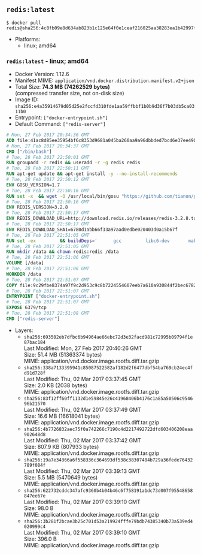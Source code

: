 ## `redis:latest`

```console
$ docker pull redis@sha256:4c8fb09e8d634ab823b1c125e64f0e1ceaf216025aa38283ea1b42997f1e8059
```

-	Platforms:
	-	linux; amd64

### `redis:latest` - linux; amd64

-	Docker Version: 1.12.6
-	Manifest MIME: `application/vnd.docker.distribution.manifest.v2+json`
-	Total Size: **74.3 MB (74262529 bytes)**  
	(compressed transfer size, not on-disk size)
-	Image ID: `sha256:e4a35914679d05d25e2fccfd310fde1aa59ffbbf1b0b9d36f7b03db5ca0311b0`
-	Entrypoint: `["docker-entrypoint.sh"]`
-	Default Command: `["redis-server"]`

```dockerfile
# Mon, 27 Feb 2017 20:34:36 GMT
ADD file:41ac8d85ee35954bf6c8353d9681a045ba260aa9a96dbbded7bcd6e37ee49bea in / 
# Mon, 27 Feb 2017 20:34:37 GMT
CMD ["/bin/bash"]
# Tue, 28 Feb 2017 22:50:01 GMT
RUN groupadd -r redis && useradd -r -g redis redis
# Tue, 28 Feb 2017 22:50:11 GMT
RUN apt-get update && apt-get install -y --no-install-recommends 		ca-certificates 		wget 	&& rm -rf /var/lib/apt/lists/*
# Tue, 28 Feb 2017 22:50:12 GMT
ENV GOSU_VERSION=1.7
# Tue, 28 Feb 2017 22:50:16 GMT
RUN set -x 	&& wget -O /usr/local/bin/gosu "https://github.com/tianon/gosu/releases/download/$GOSU_VERSION/gosu-$(dpkg --print-architecture)" 	&& wget -O /usr/local/bin/gosu.asc "https://github.com/tianon/gosu/releases/download/$GOSU_VERSION/gosu-$(dpkg --print-architecture).asc" 	&& export GNUPGHOME="$(mktemp -d)" 	&& gpg --keyserver ha.pool.sks-keyservers.net --recv-keys B42F6819007F00F88E364FD4036A9C25BF357DD4 	&& gpg --batch --verify /usr/local/bin/gosu.asc /usr/local/bin/gosu 	&& rm -r "$GNUPGHOME" /usr/local/bin/gosu.asc 	&& chmod +x /usr/local/bin/gosu 	&& gosu nobody true
# Tue, 28 Feb 2017 22:50:16 GMT
ENV REDIS_VERSION=3.2.8
# Tue, 28 Feb 2017 22:50:17 GMT
ENV REDIS_DOWNLOAD_URL=http://download.redis.io/releases/redis-3.2.8.tar.gz
# Tue, 28 Feb 2017 22:50:17 GMT
ENV REDIS_DOWNLOAD_SHA1=6780d1abb66f33a97aad0edbe020403d0a15b67f
# Tue, 28 Feb 2017 22:51:05 GMT
RUN set -ex 		&& buildDeps=' 		gcc 		libc6-dev 		make 	' 	&& apt-get update 	&& apt-get install -y $buildDeps --no-install-recommends 	&& rm -rf /var/lib/apt/lists/* 		&& wget -O redis.tar.gz "$REDIS_DOWNLOAD_URL" 	&& echo "$REDIS_DOWNLOAD_SHA1 *redis.tar.gz" | sha1sum -c - 	&& mkdir -p /usr/src/redis 	&& tar -xzf redis.tar.gz -C /usr/src/redis --strip-components=1 	&& rm redis.tar.gz 		&& grep -q '^#define CONFIG_DEFAULT_PROTECTED_MODE 1$' /usr/src/redis/src/server.h 	&& sed -ri 's!^(#define CONFIG_DEFAULT_PROTECTED_MODE) 1$!\1 0!' /usr/src/redis/src/server.h 	&& grep -q '^#define CONFIG_DEFAULT_PROTECTED_MODE 0$' /usr/src/redis/src/server.h 		&& make -C /usr/src/redis 	&& make -C /usr/src/redis install 		&& rm -r /usr/src/redis 		&& apt-get purge -y --auto-remove $buildDeps
# Tue, 28 Feb 2017 22:51:05 GMT
RUN mkdir /data && chown redis:redis /data
# Tue, 28 Feb 2017 22:51:06 GMT
VOLUME [/data]
# Tue, 28 Feb 2017 22:51:06 GMT
WORKDIR /data
# Tue, 28 Feb 2017 22:51:07 GMT
COPY file:9c29fbe8374a97f9c2d953c9c8b7224554607eeb7a610a930844f2bec678265c in /usr/local/bin/ 
# Tue, 28 Feb 2017 22:51:07 GMT
ENTRYPOINT ["docker-entrypoint.sh"]
# Tue, 28 Feb 2017 22:51:07 GMT
EXPOSE 6379/tcp
# Tue, 28 Feb 2017 22:51:08 GMT
CMD ["redis-server"]
```

-	Layers:
	-	`sha256:693502eb7dfbc6b94964ae66ebc72d3e32facd981c72995b09794f1e87bac184`  
		Last Modified: Mon, 27 Feb 2017 20:40:26 GMT  
		Size: 51.4 MB (51363374 bytes)  
		MIME: application/vnd.docker.image.rootfs.diff.tar.gzip
	-	`sha256:338a7133395941c85087522582af182d2f6477dbf54ba769cb24ec4fd91d728f`  
		Last Modified: Thu, 02 Mar 2017 03:37:45 GMT  
		Size: 2.0 KB (2038 bytes)  
		MIME: application/vnd.docker.image.rootfs.diff.tar.gzip
	-	`sha256:83f12ff60ff1132d1e59845e26c41968406b4176c1a85a50506c954696b21570`  
		Last Modified: Thu, 02 Mar 2017 03:37:49 GMT  
		Size: 16.6 MB (16618041 bytes)  
		MIME: application/vnd.docker.image.rootfs.diff.tar.gzip
	-	`sha256:4b7726832aec75f0a742266c7190c4d2217492722dfd603406208eaa902648d8`  
		Last Modified: Thu, 02 Mar 2017 03:37:42 GMT  
		Size: 807.9 KB (807933 bytes)  
		MIME: application/vnd.docker.image.rootfs.diff.tar.gzip
	-	`sha256:19a7e34366a6f558336c364693df538c38307484b729a36fede76432789f084f`  
		Last Modified: Thu, 02 Mar 2017 03:39:13 GMT  
		Size: 5.5 MB (5470649 bytes)  
		MIME: application/vnd.docker.image.rootfs.diff.tar.gzip
	-	`sha256:622732cddc347afc9360b4b04b46c6f758191a1dc73d007f95548658847ee67e`  
		Last Modified: Thu, 02 Mar 2017 03:39:10 GMT  
		Size: 98.0 B  
		MIME: application/vnd.docker.image.rootfs.diff.tar.gzip
	-	`sha256:3b281f2bcae3b25c701d53a219924fffe79bdb74385340b73a539ed4020999c4`  
		Last Modified: Thu, 02 Mar 2017 03:39:10 GMT  
		Size: 396.0 B  
		MIME: application/vnd.docker.image.rootfs.diff.tar.gzip
